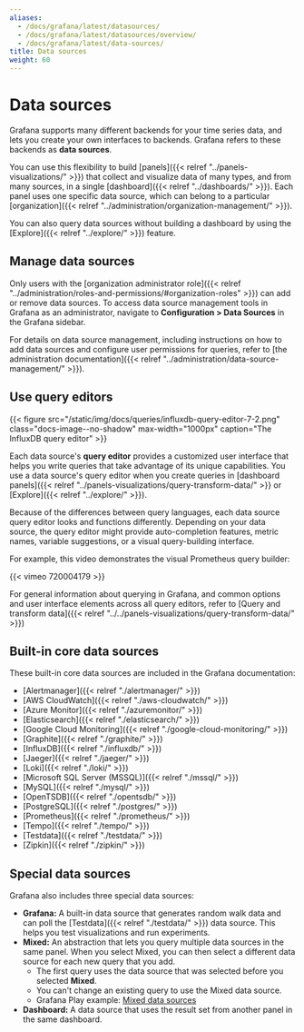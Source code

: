 ```yaml
---
aliases:
  - /docs/grafana/latest/datasources/
  - /docs/grafana/latest/datasources/overview/
  - /docs/grafana/latest/data-sources/
title: Data sources
weight: 60
---
```


# Data sources

Grafana supports many different backends for your time series data, and lets you create your own interfaces to backends.
Grafana refers to these backends as **data sources**.

You can use this flexibility to build [panels]({{< relref "../panels-visualizations/" >}}) that collect and visualize data of many types, and from many sources, in a single [dashboard]({{< relref "../dashboards/" >}}).
Each panel uses one specific data source, which can belong to a particular [organization]({{< relref "../administration/organization-management/" >}}).

You can also query data sources without building a dashboard by using the [Explore]({{< relref "../explore/" >}}) feature.

## Manage data sources

Only users with the [organization administrator role]({{< relref "../administration/roles-and-permissions/#organization-roles" >}}) can add or remove data sources.
To access data source management tools in Grafana as an administrator, navigate to **Configuration > Data Sources** in the Grafana sidebar.

For details on data source management, including instructions on how to add data sources and configure user permissions for queries, refer to [the administration documentation]({{< relref "../administration/data-source-management/" >}}).

## Use query editors

{{< figure src="/static/img/docs/queries/influxdb-query-editor-7-2.png" class="docs-image--no-shadow" max-width="1000px" caption="The InfluxDB query editor" >}}

Each data source's **query editor** provides a customized user interface that helps you write queries that take advantage of its unique capabilities.
You use a data source's query editor when you create queries in [dashboard panels]({{< relref "../panels-visualizations/query-transform-data/" >}} or [Explore]({{< relref "../explore/" >}}).

Because of the differences between query languages, each data source query editor looks and functions differently.
Depending on your data source, the query editor might provide auto-completion features, metric names, variable suggestions, or a visual query-building interface.

For example, this video demonstrates the visual Prometheus query builder:

{{< vimeo 720004179 >}}

For general information about querying in Grafana, and common options and user interface elements across all query editors, refer to [Query and transform data]({{< relref "../../panels-visualizations/query-transform-data/" >}})

## Built-in core data sources

These built-in core data sources are included in the Grafana documentation:

- [Alertmanager]({{< relref "./alertmanager/" >}})
- [AWS CloudWatch]({{< relref "./aws-cloudwatch/" >}})
- [Azure Monitor]({{< relref "./azuremonitor/" >}})
- [Elasticsearch]({{< relref "./elasticsearch/" >}})
- [Google Cloud Monitoring]({{< relref "./google-cloud-monitoring/" >}})
- [Graphite]({{< relref "./graphite/" >}})
- [InfluxDB]({{< relref "./influxdb/" >}})
- [Jaeger]({{< relref "./jaeger/" >}})
- [Loki]({{< relref "./loki/" >}})
- [Microsoft SQL Server (MSSQL)]({{< relref "./mssql/" >}})
- [MySQL]({{< relref "./mysql/" >}})
- [OpenTSDB]({{< relref "./opentsdb/" >}})
- [PostgreSQL]({{< relref "./postgres/" >}})
- [Prometheus]({{< relref "./prometheus/" >}})
- [Tempo]({{< relref "./tempo/" >}})
- [Testdata]({{< relref "./testdata/" >}})
- [Zipkin]({{< relref "./zipkin/" >}})

## Special data sources

Grafana also includes three special data sources:

- **Grafana:** A built-in data source that generates random walk data and can poll the [Testdata]({{< relref "./testdata/" >}}) data source.
  This helps you test visualizations and run experiments.
- **Mixed:** An abstraction that lets you query multiple data sources in the same panel.
  When you select Mixed, you can then select a different data source for each new query that you add.
  - The first query uses the data source that was selected before you selected **Mixed**.
  - You can't change an existing query to use the Mixed data source.
  - Grafana Play example: [Mixed data sources](https://play.grafana.org/d/000000100/mixed-datasources?orgId=1)
- **Dashboard:** A data source that uses the result set from another panel in the same dashboard.
